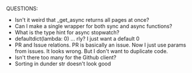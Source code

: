 QUESTIONS:
- Isn't it weird that _get_async returns all pages at once?
- Can I make a single wrapper for both sync and async functions?
- What is the type hint for async stopwatch?
- defaultdict(lambda: 0) ... rly? I just want a default 0
- PR and Issue relations. PR is basically an issue. Now I just use params from
issues. It looks wrong. But I don't want to duplicate code.
- Isn't there too many for the Github client?
- Sorting in dunder str doesn't look good